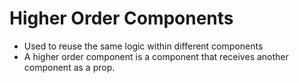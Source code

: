 # Higher Order Components

- Used to reuse the same logic within different components
- A higher order component is a component that receives another component as a prop.